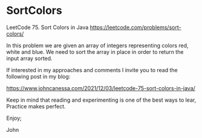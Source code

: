 # SortColors
LeetCode 75. Sort Colors in Java
https://leetcode.com/problems/sort-colors/

In this problem we are given an array of integers
representing colors red, white and blue.
We need to sort the array in place in order to
return the input array sorted.

If interested in my approaches and comments I invite
you to read the following post in my blog:

https://www.johncanessa.com/2021/12/03/leetcode-75-sort-colors-in-java/

Keep in mind that reading and experimenting is one
of the best ways to lear, Practice makes perfect.

Enjoy;

John
